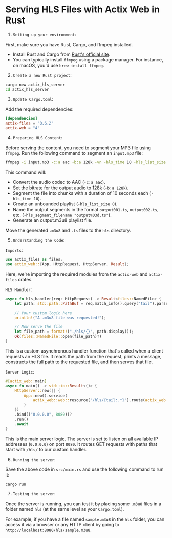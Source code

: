 # Serving HLS Files with Actix Web in Rust

1. `Setting up your environment`:

First, make sure you have Rust, Cargo, and ffmpeg installed.

- Install Rust and Cargo from [Rust's official site](https://www.rust-lang.org/).
- You can typically install `ffmpeg` using a package manager. For instance, on macOS, you'd use `brew install ffmpeg`.

2. `Create a new Rust project`:

```bash
cargo new actix_hls_server
cd actix_hls_server
```

3. `Update Cargo.toml`:

Add the required dependencies:

```toml
[dependencies]
actix-files = "0.6.2"
actix-web = "4"
```

4. `Preparing HLS Content`:

Before serving the content, you need to segment your MP3 file using `ffmpeg`. Run the following command to segment an `input.mp3` file:

```bash
ffmpeg -i input.mp3 -c:a aac -b:a 128k -vn -hls_time 10 -hls_list_size 0 -hls_segment_filename "output%03d.ts" output.m3u8
```

This command will:

- Convert the audio codec to AAC (`-c:a aac`).
- Set the bitrate for the output audio to 128k (`-b:a 128k`).
- Segment the file into chunks with a duration of 10 seconds each (`-hls_time 10`).
- Create an unbounded playlist (`-hls_list_size 0`).
- Name the output segments in the format `output001.ts`, `output002.ts`, etc. (`-hls_segment_filename "output%03d.ts"`).
- Generate an output.m3u8 playlist file.

Move the generated `.m3u8` and `.ts` files to the `hls` directory.

5. `Understanding the Code`:

`Imports`:

```rs
use actix_files as files;
use actix_web::{App, HttpRequest, HttpServer, Result};
```

Here, we're importing the required modules from the `actix-web` and `actix-files` crates.

`HLS Handler`:

```rs
async fn hls_handler(req: HttpRequest) -> Result<files::NamedFile> {
    let path: std::path::PathBuf = req.match_info().query("tail").parse().unwrap();

    // Your custom logic here
    println!("A .m3u8 file was requested!");

    // Now serve the file
    let file_path = format!("./hls/{}", path.display());
    Ok(files::NamedFile::open(file_path)?)
}
```

This is a custom asynchronous handler function that's called when a client requests an HLS file. It reads the path from the request, prints a message, constructs the full path to the requested file, and then serves that file.

`Server Logic`:

```rs
#[actix_web::main]
async fn main() -> std::io::Result<()> {
    HttpServer::new(|| {
        App::new().service(
            actix_web::web::resource("/hls/{tail:.*}").route(actix_web::web::get().to(hls_handler)),
        )
    })
    .bind(("0.0.0.0", 8080))?
    .run()
    .await
}
```

This is the main server logic. The server is set to listen on all available IP addresses (`0.0.0.0`) on port `8080`. It routes GET requests with paths that start with `/hls/` to our custom handler.

6. `Running the server`:

Save the above code in `src/main.rs` and use the following command to run it:

```bash
cargo run
```

7. `Testing the server`:

Once the server is running, you can test it by placing some `.m3u8` files in a folder named `hls` (at the same level as your `Cargo.toml`).

For example, if you have a file named `sample.m3u8` in the `hls` folder, you can access it via a browser or any HTTP client by going to `http://localhost:8080/hls/sample.m3u8`.
